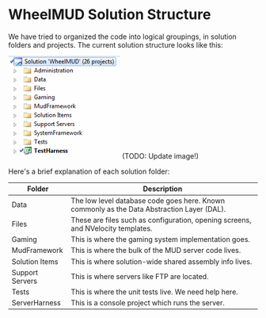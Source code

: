 # WheelMUD Solution Structure

We have tried to organized the code into logical groupings, in solution folders and projects. The current solution structure looks like this:

![SolutionExplorer](img/WMSolutionExplorer.gif) (TODO: Update image!)

Here's a brief explanation of each solution folder: 

| Folder          | Description |
| --------------- | ----------- |
| Data            | The low level database code goes here. Known commonly as the Data Abstraction Layer (DAL). |
| Files           | These are files such as configuration, opening screens, and NVelocity templates. |
| Gaming          | This is where the gaming system implementation goes. |
| MudFramework    | This is where the bulk of the MUD server code lives. |
| Solution Items  | This is where solution-wide shared assembly info lives. |
| Support Servers | This is where servers like FTP are located. |
| Tests           | This is where the unit tests live. We need help here. |
| ServerHarness   | This is a console project which runs the server. |
